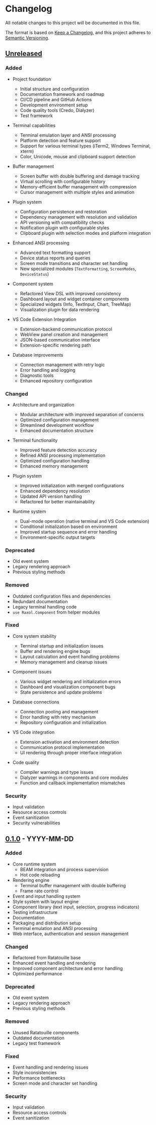 # Changelog

All notable changes to this project will be documented in this file.

The format is based on [Keep a Changelog](https://keepachangelog.com/en/1.0.0/),
and this project adheres to [Semantic Versioning](https://semver.org/spec/v2.0.0.html).

## [Unreleased]

### Added

- Project foundation

  - Initial structure and configuration
  - Documentation framework and roadmap
  - CI/CD pipeline and GitHub Actions
  - Development environment setup
  - Code quality tools (Credo, Dialyzer)
  - Test framework

- Terminal capabilities

  - Terminal emulation layer and ANSI processing
  - Platform detection and feature support
  - Support for various terminal types (iTerm2, Windows Terminal, xterm)
  - Color, Unicode, mouse and clipboard support detection

- Buffer management

  - Screen buffer with double buffering and damage tracking
  - Virtual scrolling with configurable history
  - Memory-efficient buffer management with compression
  - Cursor management with multiple styles and animation

- Plugin system

  - Configuration persistence and restoration
  - Dependency management with resolution and validation
  - API versioning with compatibility checks
  - Notification plugin with configurable styles
  - Clipboard plugin with selection modes and platform integration

- Enhanced ANSI processing

  - Advanced text formatting support
  - Device status reports and queries
  - Screen mode transitions and character set handling
  - New specialized modules (`TextFormatting`, `ScreenModes`, `DeviceStatus`)

- Component system

  - Refactored View DSL with improved consistency
  - Dashboard layout and widget container components
  - Specialized widgets (Info, TextInput, Chart, TreeMap)
  - Visualization plugin for data rendering

- VS Code Extension Integration

  - Extension-backend communication protocol
  - WebView panel creation and management
  - JSON-based communication interface
  - Extension-specific rendering path

- Database improvements
  - Connection management with retry logic
  - Error handling and logging
  - Diagnostic tools
  - Enhanced repository configuration

### Changed

- Architecture and organization

  - Modular architecture with improved separation of concerns
  - Optimized configuration management
  - Streamlined development workflow
  - Enhanced documentation structure

- Terminal functionality

  - Improved feature detection accuracy
  - Refined ANSI processing implementation
  - Optimized configuration handling
  - Enhanced memory management

- Plugin system

  - Improved initialization with merged configurations
  - Enhanced dependency resolution
  - Updated API version handling
  - Refactored for better maintainability

- Runtime system
  - Dual-mode operation (native terminal and VS Code extension)
  - Conditional initialization based on environment
  - Improved startup sequence and error handling
  - Environment-specific output targets

### Deprecated

- Old event system
- Legacy rendering approach
- Previous styling methods

### Removed

- Outdated configuration files and dependencies
- Redundant documentation
- Legacy terminal handling code
- `use Raxol.Component` from helper modules

### Fixed

- Core system stability

  - Terminal startup and initialization issues
  - Buffer and rendering engine bugs
  - Layout calculation and event handling problems
  - Memory management and cleanup issues

- Component issues

  - Various widget rendering and initialization errors
  - Dashboard and visualization component bugs
  - State persistence and update problems

- Database connections

  - Connection pooling and management
  - Error handling with retry mechanism
  - Repository configuration and initialization

- VS Code integration

  - Extension activation and environment detection
  - Communication protocol implementation
  - UI rendering through proper interface integration

- Code quality
  - Compiler warnings and type issues
  - Dialyzer warnings in components and core modules
  - Function and callback implementation mismatches

### Security

- Input validation
- Resource access controls
- Event sanitization
- Security vulnerabilities

## [0.1.0] - YYYY-MM-DD

### Added

- Core runtime system
  - BEAM integration and process supervision
  - Hot code reloading
- Rendering engine
  - Terminal buffer management with double buffering
  - Frame rate control
- Event and input handling system
- Style system with layout engine
- Component library (text input, selection, progress indicators)
- Testing infrastructure
- Documentation
- Packaging and distribution setup
- Terminal emulation and ANSI processing
- Web interface, authentication and session management

### Changed

- Refactored from Ratatouille base
- Enhanced event handling and rendering
- Improved component architecture and error handling
- Optimized performance

### Deprecated

- Old event system
- Legacy rendering approach
- Previous styling methods

### Removed

- Unused Ratatouille components
- Outdated documentation
- Legacy test framework

### Fixed

- Event handling and rendering issues
- Style inconsistencies
- Performance bottlenecks
- Screen mode and character set handling

### Security

- Input validation
- Resource access controls
- Event sanitization

[Unreleased]: https://github.com/Hydepwns/raxol/compare/v0.1.0...HEAD
[0.1.0]: https://github.com/Hydepwns/raxol/releases/tag/v0.1.0
